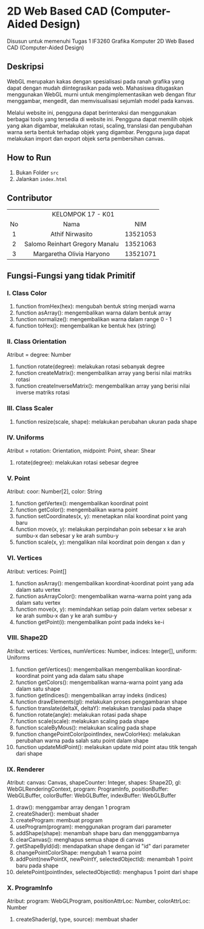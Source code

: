 # 2D Web Based CAD (Computer-Aided Design)
Disusun untuk memenuhi Tugas 1 IF3260 Grafika Komputer 2D Web Based CAD (Computer-Aided Design)

## Deskripsi
WebGL merupakan kakas dengan spesialisasi pada ranah grafika yang dapat dengan mudah diintegrasikan pada web. Mahasiswa ditugaskan menggunakan WebGL murni untuk mengimplementasikan web dengan fitur menggambar, mengedit, dan memvisualisasi sejumlah model pada kanvas.

Melalui website ini, pengguna dapat berinteraksi dan menggunakan berbagai tools yang tersedia di website ini. Pengguna dapat memilih objek yang akan digambar, melakukan rotasi, scaling, translasi dan pengubahan warna serta bentuk terhadap objek yang digambar. Pengguna juga dapat melakukan import dan export objek serta pembersihan canvas.

## How to Run
1. Bukan Folder `src`
2. Jalankan `index.html`

## Contributor
<table>
    <tr>
        <td colspan = 3 align = "center">
            KELOMPOK 17 - K01
        </td>
    </tr>
    <tr>
        <td align="center">No</td>
        <td align="center">Nama</td>
        <td align="center">NIM</td>
    </tr>
    <tr>
        <td align="center">1</td>
        <td align="center">Athif Nirwasito</td>
        <td align="center">13521053</td>
    </tr>
    <tr>
        <td align="center">2</td>
        <td align="center">Salomo Reinhart Gregory Manalu</td>
        <td align="center">13521063</td>
    </tr>
    <tr>
        <td align="center">3</td>
        <td align="center">Margaretha Olivia Haryono</td>
        <td align="center">13521071</td>
    </tr>
</table>

## Fungsi-Fungsi yang tidak Primitif
### I. Class Color
1. function fromHex(hex): mengubah bentuk string menjadi warna
2. function asArray(): mengembalikan warna dalam bentuk array
3. function normalize(): mengembalikan warna dalam range 0 - 1
4. function toHex(): mengembalikan ke bentuk hex (string)

### II. Class Orientation
Atribut = degree: Number
1. function rotate(degree): melakukan rotasi sebanyak degree
2. function createMatrix(): mengembalikan array yang berisi nilai matriks rotasi
3. function createInverseMatrix(): mengembalikan array yang berisi nilai inverse matriks rotasi

### III. Class Scaler
1. function resize(scale, shape): melakukan perubahan ukuran pada shape

### IV. Uniforms
Atribut = rotation: Orientation, midpoint: Point, shear: Shear
1. rotate(degree): melakukan rotasi sebesar degree

### V. Point
Atribut: coor: Number[2], color: String
1. function getVertex(): mengembalikan koordinat point
2. function getColor(): mengembalikan warna point
3. function setCoordinates(x, y): menetapkan nilai koordinat point yang baru
4. function move(x, y): melakukan perpindahan poin sebesar x ke arah sumbu-x dan sebesar y ke arah sumbu-y
5. function scale(x, y): mengalikan nilai koordinat poin dengan x dan y

### VI. Vertices
Atribut: vertices: Point[]
1. function asArray(): mengembalikan koordinat-koordinat point yang ada dalam satu vertex
2. function asArrayColor(): mengembalikan warna-warna point yang ada dalam satu vertex
3. function move(x, y): memindahkan setiap poin dalam vertex sebesar x ke arah sumbu-x dan y ke arah sumbu-y
4. function getPoint(i): mengembalikan point pada indeks ke-i

### VIII. Shape2D
Atribut: vertices: Vertices, numVertices: Number, indices: Integer[], uniform: Uniforms
1. function getVertices(): mengembalikan mengembalikan koordinat-koordinat point yang ada dalam satu shape
2. function getColors(): mengembalikan warna-warna point yang ada dalam satu shape
3. function getIndices(): mengembalikan array indeks (indices)
4. function drawElements(gl): melakukan proses penggambaran shape
5. function translate(deltaX, deltaY): melakukan translasi pada shape
6. function rotate(angle): melakukan rotasi pada shape
7. function scale(scale): melakukan scaling pada shape
8. function scaleByMous(): melakukan scaling pada shape
9. function changePointColor(pointIndex, newColorHex): melakukan perubahan warna pada salah satu point dalam shape
10. function updateMidPoint(): melakukan update mid point atau titik tengah dari shape

### IX. Renderer
Atribut: canvas: Canvas, shapeCounter: Integer, shapes: Shape2D, gl: WebGLRenderingContext, program: ProgramInfo, positionBuffer: WebGLBuffer, colorBuffer: WebGLBuffer, indexBuffer: WebGLBuffer
1. draw(): menggambar array dengan 1 program
2. createShader(): membuat shader
3. createProgram: membuat program
4. useProgram(program): menggunakan program dari parameter
5. addShape(shape): menambah shape baru  dan mengggambarnya
6. clearCanvas(): menghapus semua shape di canvas
7. getShapeById(id): mendapatkan shape dengan id "id" dari parameter
8. changePointColorShape: mengubah 1 warna point
9. addPoint(newPointX, newPointY, selectedObjectId): menambah 1 point baru pada shape
10. deletePoint(pointIndex, selectedObjectId): menghapus 1 point dari shape

### X. ProgramInfo
Atribut: program: WebGLProgram, positionAttrLoc: Number, colorAttrLoc: Number
1. createShader(gl, type, source): membuat shader
